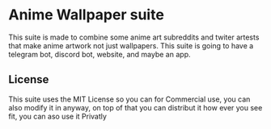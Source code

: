 # Anime Wallpaper suite

This suite is made to combine some anime art subreddits and twiter artests that make anime artwork not just wallpapers. This suite is going to have a telegram bot, discord bot, website, and maybe an app.

## License

This suite uses the MIT License so you can for Commercial use, you can also modify it in anyway, on top of that you can distribut it how ever you see fit, you can aso use it Privatly
